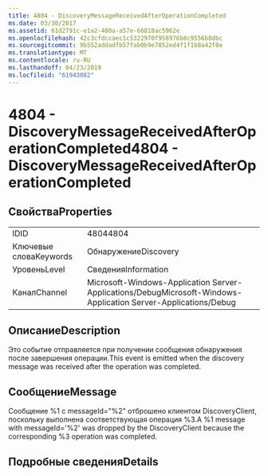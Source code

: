 ```yaml
---
title: 4804 - DiscoveryMessageReceivedAfterOperationCompleted
ms.date: 03/30/2017
ms.assetid: 61d2791c-e1a2-400a-a57e-66818ac5962e
ms.openlocfilehash: 42c3cfdccaec1c5322970f958976b8c9556b8dbc
ms.sourcegitcommit: 9b552addadfb57fab0b9e7852ed4f1f1b8a42f8e
ms.translationtype: MT
ms.contentlocale: ru-RU
ms.lasthandoff: 04/23/2019
ms.locfileid: "61943082"
---
```

# <a name="4804---discoverymessagereceivedafteroperationcompleted"></a><span data-ttu-id="61faf-102">4804 - DiscoveryMessageReceivedAfterOperationCompleted</span><span class="sxs-lookup"><span data-stu-id="61faf-102">4804 - DiscoveryMessageReceivedAfterOperationCompleted</span></span>
## <a name="properties"></a><span data-ttu-id="61faf-103">Свойства</span><span class="sxs-lookup"><span data-stu-id="61faf-103">Properties</span></span>  
  
|||  
|-|-|  
|<span data-ttu-id="61faf-104">ID</span><span class="sxs-lookup"><span data-stu-id="61faf-104">ID</span></span>|<span data-ttu-id="61faf-105">4804</span><span class="sxs-lookup"><span data-stu-id="61faf-105">4804</span></span>|  
|<span data-ttu-id="61faf-106">Ключевые слова</span><span class="sxs-lookup"><span data-stu-id="61faf-106">Keywords</span></span>|<span data-ttu-id="61faf-107">Обнаружение</span><span class="sxs-lookup"><span data-stu-id="61faf-107">Discovery</span></span>|  
|<span data-ttu-id="61faf-108">Уровень</span><span class="sxs-lookup"><span data-stu-id="61faf-108">Level</span></span>|<span data-ttu-id="61faf-109">Сведения</span><span class="sxs-lookup"><span data-stu-id="61faf-109">Information</span></span>|  
|<span data-ttu-id="61faf-110">Канал</span><span class="sxs-lookup"><span data-stu-id="61faf-110">Channel</span></span>|<span data-ttu-id="61faf-111">Microsoft-Windows-Application Server-Applications/Debug</span><span class="sxs-lookup"><span data-stu-id="61faf-111">Microsoft-Windows-Application Server-Applications/Debug</span></span>|  
  
## <a name="description"></a><span data-ttu-id="61faf-112">Описание</span><span class="sxs-lookup"><span data-stu-id="61faf-112">Description</span></span>  
 <span data-ttu-id="61faf-113">Это событие отправляется при получении сообщения обнаружения после завершения операции.</span><span class="sxs-lookup"><span data-stu-id="61faf-113">This event is emitted when the discovery message was received after the operation was completed.</span></span>  
  
## <a name="message"></a><span data-ttu-id="61faf-114">Сообщение</span><span class="sxs-lookup"><span data-stu-id="61faf-114">Message</span></span>  
 <span data-ttu-id="61faf-115">Сообщение %1 с messageId="%2" отброшено клиентом DiscoveryClient, поскольку выполнена соответствующая операция %3.</span><span class="sxs-lookup"><span data-stu-id="61faf-115">A %1 message with messageId='%2' was dropped by the DiscoveryClient because the corresponding %3 operation was completed.</span></span>  
  
## <a name="details"></a><span data-ttu-id="61faf-116">Подробные сведения</span><span class="sxs-lookup"><span data-stu-id="61faf-116">Details</span></span>
